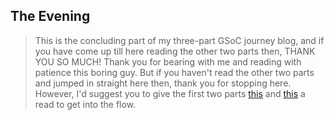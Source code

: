 ## The Evening

> This is the concluding part of my three-part GSoC journey blog, and if you have come up till here reading the other two parts then, THANK YOU SO MUCH! Thank you for bearing with me and reading with patience this boring guy. But if you haven't read the other two parts and jumped in straight here then, thank you for stopping here. However, I'd suggest you to give the first two parts [this](./what-gsoc-taught-me-the-morning.md) and [this](./the-afternoon.md) a read to get into the flow.

